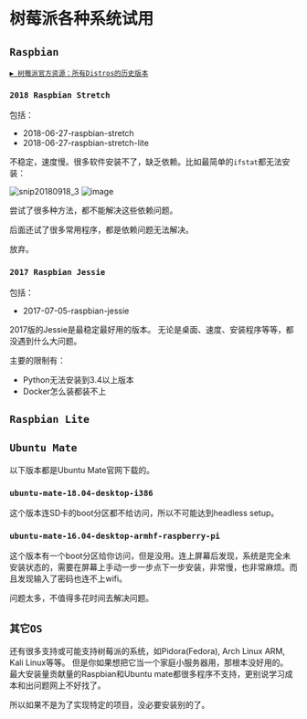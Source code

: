 # 树莓派各种系统试用


## `Raspbian`

[`▶ 树莓派官方资源：所有Distros的历史版本`](http://downloads.raspberrypi.org/)

### `2018 Raspbian Stretch`

包括：
- 2018-06-27-raspbian-stretch
- 2018-06-27-raspbian-stretch-lite

不稳定，速度慢。很多软件安装不了，缺乏依赖。比如最简单的`ifstat`都无法安装：

![snip20180918_3](https://user-images.githubusercontent.com/14041622/45684407-c7f51f00-bb78-11e8-8007-f84dfd1f221f.png)
![image](https://user-images.githubusercontent.com/14041622/45685255-62eef880-bb7b-11e8-81aa-0ef9dd10c586.png)


尝试了很多种方法，都不能解决这些依赖问题。

后面还试了很多常用程序，都是依赖问题无法解决。

放弃。


### `2017 Raspbian Jessie`

包括：
- 2017-07-05-raspbian-jessie

2017版的Jessie是最稳定最好用的版本。
无论是桌面、速度、安装程序等等，都没遇到什么大问题。

主要的限制有：
- Python无法安装到3.4以上版本
- Docker怎么装都装不上


## `Raspbian Lite`



## `Ubuntu Mate`
以下版本都是Ubuntu Mate官网下载的。

### `ubuntu-mate-18.04-desktop-i386`
这个版本连SD卡的boot分区都不给访问，所以不可能达到headless setup。

### `ubuntu-mate-16.04-desktop-armhf-raspberry-pi`
这个版本有一个boot分区给你访问，但是没用。连上屏幕后发现，系统是完全未安装状态的，需要在屏幕上手动一步一步点下一步安装，非常慢，也非常麻烦。而且发现输入了密码也连不上wifi。

问题太多，不值得多花时间去解决问题。


## `其它OS`
还有很多支持或可能支持树莓派的系统，如Pidora(Fedora), Arch Linux ARM, Kali Linux等等。
但是你如果想把它当一个家庭小服务器用，那根本没好用的。
最大安装量贡献量的Raspbian和Ubuntu mate都很多程序不支持，更别说学习成本和出问题网上不好找了。

所以如果不是为了实现特定的项目，没必要安装别的了。